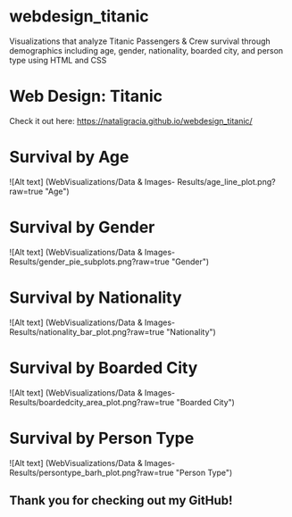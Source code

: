 # webdesign_titanic
Visualizations that analyze Titanic Passengers & Crew survival through demographics including age, gender, nationality, boarded city, and person type using HTML and CSS

# Web Design: Titanic
Check it out here: https://nataligracia.github.io/webdesign_titanic/

# Survival by Age
![Alt text] (WebVisualizations/Data & Images- Results/age_line_plot.png?raw=true "Age")

# Survival by Gender
![Alt text] (WebVisualizations/Data & Images- Results/gender_pie_subplots.png?raw=true "Gender")

# Survival by Nationality
![Alt text] (WebVisualizations/Data & Images- Results/nationality_bar_plot.png?raw=true "Nationality")

# Survival by Boarded City
![Alt text] (WebVisualizations/Data & Images- Results/boardedcity_area_plot.png?raw=true "Boarded City")

# Survival by Person Type
![Alt text] (WebVisualizations/Data & Images- Results/persontype_barh_plot.png?raw=true "Person Type")

## Thank you for checking out my GitHub!
